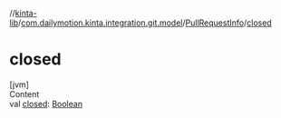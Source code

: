 //[kinta-lib](../../../index.md)/[com.dailymotion.kinta.integration.git.model](../index.md)/[PullRequestInfo](index.md)/[closed](closed.md)



# closed  
[jvm]  
Content  
val [closed](closed.md): [Boolean](https://kotlinlang.org/api/latest/jvm/stdlib/kotlin/-boolean/index.html)  



